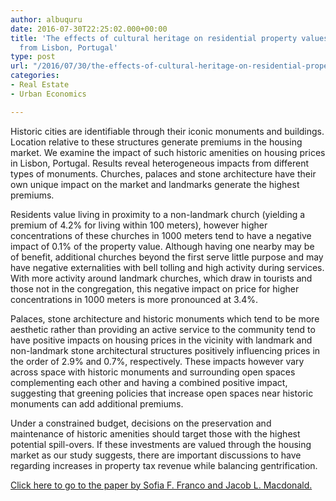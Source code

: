 ```yaml
---
author: albuquru
date: 2016-07-30T22:25:02.000+00:00
title: 'The effects of cultural heritage on residential property values: evidence
  from Lisbon, Portugal'
type: post
url: "/2016/07/30/the-effects-of-cultural-heritage-on-residential-property-values-evidence-from-lisbon-portugal/"
categories:
- Real Estate
- Urban Economics

---
```

Historic cities are identifiable through their iconic monuments and buildings. Location relative to these structures generate premiums in the housing market. We examine the impact of such historic amenities on housing prices in Lisbon, Portugal. Results reveal heterogeneous impacts from different types of monuments. Churches, palaces and stone architecture have their own unique impact on the market and landmarks generate the highest premiums.

Residents value living in proximity to a non-landmark church (yielding a premium of 4.2% for living within 100 meters), however higher concentrations of these churches in 1000 meters tend to have a negative impact of 0.1% of the property value. Although having one nearby may be of benefit, additional churches beyond the first serve little purpose and may have negative externalities with bell tolling and high activity during services. With more activity around landmark churches, which draw in tourists and those not in the congregation, this negative impact on price for higher concentrations in 1000 meters is more pronounced at 3.4%.

Palaces, stone architecture and historic monuments which tend to be more aesthetic rather than providing an active service to the community tend to have positive impacts on housing prices in the vicinity with landmark and non-landmark stone architectural structures positively influencing prices in the order of 2.9% and 0.7%, respectively. These impacts however vary across space with historic monuments and surrounding open spaces complementing each other and having a combined positive impact, suggesting that greening policies that increase open spaces near historic monuments can add additional premiums.

Under a constrained budget, decisions on the preservation and maintenance of historic amenities should target those with the highest potential spill-overs. If these investments are valued through the housing market as our study suggests, there are important discussions to have regarding increases in property tax revenue while balancing gentrification.

[Click here to go to the paper by Sofia F. Franco and Jacob L. Macdonald.](http://papers.ssrn.com/sol3/papers.cfm?abstract_id=2776207)